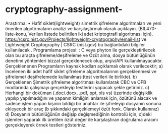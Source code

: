 # cryptography-assignment-

Araştırma: • Hafif siklet(lightweight) simetrik şifreleme algoritmaları ve yeni önerilen algotirmaların
analizi ve karşılaştırmalı olarak açıklayın. (BIL470-liste-konu, Verilen listede belirtilen iki adet
kriptogtrafi algoritması için). https://csrc.nist.gov/Projects/lightweight-cryptography/email-list ve
Lightweight Cryptography | CSRC (nist.gov) bu bağlantıdaki bilgiler kullanılacak
.
Programlama projesi:
: C veya phyton ile gerçekleştirilecek olan bu araçta şifreleme/deşifreleme
ve Özüt alma, dosya bütünlüğünün denetimi yöntemleri bizzat gerçeklenecek olup, arşiv/API
kullanılmayacaktır. Gerçeklenenen Programların kaynak kodları açıklamalı olarak verilecektir;
a) İncelenen iki adet hafif siklet şifreleme algoritmalarının gerçeklenmesi ve şifreleme/
deşifrelemede kullanılması(test verileri ile birlikte).
b) Gerçeklenen Şimetrik şifreleme algoritması kullanılarak CBC ve OFB modlarında çalışmayı
gerçekleyip testlerini yapacak şekle getiriniz.
c) Herhangi bir doküman (.doc/.docx, .pdf, ppt, xls vs) üzerinde değişiklik yapılıp yapılmadığını
ve yapanın kimliğini anlamak için, özütünü alacak ve sadece işlem yapan kişinin bildiği bir
anahtar ile şifreleyip dosyanın sonuna ekleyecek bir araç (b şıkkındaki gerçeklemeyi özüt fonk.
Olarak kullanınız)
d) Dosyanın bütünlüğünün değişip değişmediğinin kontrolü için, c)deki işlemleri yaparak ilk
üretilen özüt değer ile karşılaştıran doğrulama aracını gerçekleyerek örnek testleri gösteriniz.
